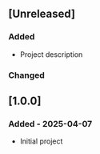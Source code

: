 <!-- Keep a Changelog guide -> https://keepachangelog.com -->

## [Unreleased]

### Added

- Project description

### Changed


## [1.0.0]

### Added - 2025-04-07

- Initial project 